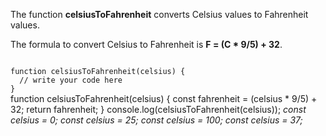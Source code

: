 The function **celsiusToFahrenheit**
converts Celsius values to Fahrenheit values.

The formula to convert Celsius to Fahrenheit
is **F = (C * 9/5) + 32**.

<codeblock language="javascript" type="exercise" testMode="multipleInput">
<code>
function celsiusToFahrenheit(celsius) {
  // write your code here
}
</code>

<solution>
function celsiusToFahrenheit(celsius) {
  const fahrenheit = (celsius * 9/5) + 32;
  return fahrenheit;
}
</solution>

<testcases>
<caller>
console.log(celsiusToFahrenheit(celsius));
</caller>
<testcase>
<i>
const celsius = 0;
</i>
</testcase>
<testcase>
<i>
const celsius = 25;
</i>
</testcase>
<testcase>
<i>
const celsius = 100;
</i>
</testcase>
<testcase>
<i>
const celsius = 37;
</i>
</testcase>
</testcases>
</codeblock>
